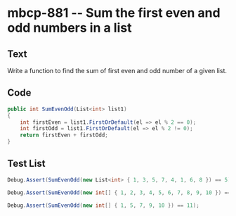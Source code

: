# mbcp-881 -- Sum the first even and odd numbers in a list

## Text

Write a function to find the sum of first even and odd number of a given list.

## Code

```csharp
public int SumEvenOdd(List<int> list1) 
{
    int firstEven = list1.FirstOrDefault(el => el % 2 == 0);
    int firstOdd = list1.FirstOrDefault(el => el % 2 != 0);
    return firstEven + firstOdd;
}
```

## Test List

```csharp
Debug.Assert(SumEvenOdd(new List<int> { 1, 3, 5, 7, 4, 1, 6, 8 }) == 5);
```

```csharp
Debug.Assert(SumEvenOdd(new int[] { 1, 2, 3, 4, 5, 6, 7, 8, 9, 10 }) == 3);
```

```csharp
Debug.Assert(SumEvenOdd(new int[] { 1, 5, 7, 9, 10 }) == 11);
```
